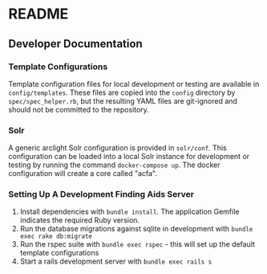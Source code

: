 # README

## Developer Documentation
### Template Configurations
Template configuration files for local development or testing are available
in `config/templates`. These files are copied into the `config` directory by
`spec/spec_helper.rb`, but the resulting YAML files are git-ignored and should
not be committed to the repository.

### Solr
A generic arclight Solr configuration is provided in `solr/conf`. This
configuration can be loaded into a local Solr instance for development or
testing by running the command `docker-compose up`. The docker configuration
will create a core called "acfa".

### Setting Up A Development Finding Aids Server
1. Install dependencies with `bundle install`. The application Gemfile indicates the required Ruby version.
2. Run the database migrations against sqlite in development with `bundle exec rake db:migrate`
3. Run the rspec suite with `bundle exec rspec` - this will set up the default template configurations
4. Start a rails development server with `bundle exec rails s`
